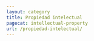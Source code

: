 ```yaml
---
layout: category
title: Propiedad intelectual
pagecat: intellectual-property
url: /propiedad-intelectual/
---
```

